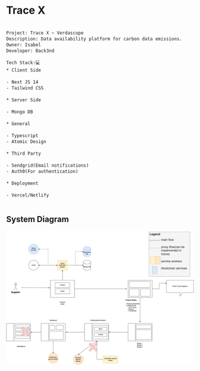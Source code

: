 # Trace X

```

Project: Trace X ~ Verdascope
Description: Data availability platform for carbon data emissions.
Owner: Isabel
Developer: Back3nd

Tech Stack:💻
* Client Side

- Next JS 14
- Tailwind CSS

* Server Side

- Mongo DB

* General

- Typescript
- Atomic Design

* Third Party

- Sendgrid(Email notifications)
- Auth0(For authentication)

* Deployment

- Vercel/Netlify


```






## System Diagram

![sys_diagram](https://github.com/PriyathamVarma/traceX/blob/main/system-diagram-tracex.drawio.png)
